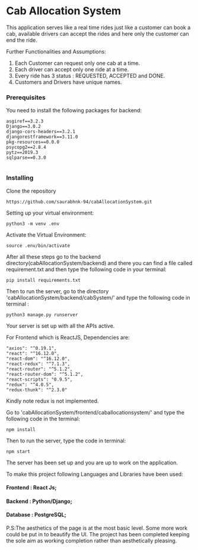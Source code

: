 # Cab Allocation System

This application serves like a real time rides just like a customer can book a cab, available drivers can accept the rides and here only the customer can end the ride.

 Further Functionalities and Assumptions:

1. Each Customer can request only one cab at a time.
2. Each driver can accept only one ride at a time.
3. Every ride has 3 status : REQUESTED, ACCEPTED and DONE.
4. Customers and Drivers have unique names.


### Prerequisites 

You need to install the following packages for backend:

```
asgiref==3.2.3
Django==3.0.2
django-cors-headers==3.2.1
djangorestframework==3.11.0
pkg-resources==0.0.0
psycopg2==2.8.4
pytz==2019.3
sqlparse==0.3.0


```
### Installing

Clone the repository

```
https://github.com/saurabhnk-94/cabAllocationSystem.git
```
Setting up your virtual environment:

```
python3 -m venv .env
```
Activate the Virtual Environment:
```
source .env/bin/activate
```

After all these steps go to the backend directory(cabAllocationSystem/backend) and there you can find a file called requirement.txt and then type the following code in your terminal:
```
pip install requirements.txt
```
Then to run the server, go to the directory 'cabAllocationSystem/backend/cabSystem/' and type the following code in terminal :
```
python3 manage.py runserver
```
Your server is set up with all the APIs active.

For Frontend which is ReactJS, Dependencies are: 
```
"axios": "^0.19.1",
"react": "^16.12.0",
"react-dom": "^16.12.0",
"react-redux": "^7.1.3",
"react-router": "^5.1.2",
"react-router-dom": "^5.1.2",
"react-scripts": "0.9.5",
"redux": "^4.0.5",
"redux-thunk": "^2.3.0"
```
Kindly note redux is not implemented.

Go to 'cabAllocationSystem/frontend/caballocationsystem/' and type the following code in the terminal:
```
npm install
```

Then to run the server, type the code in terminal:
```
npm start
```
The server has been set up and you are up to work on the application.
    
To make this project following Languages and Libraries have been used:
#### Frontend : React Js;
#### Backend : Python/Django;
#### Database : PostgreSQL;


P.S:The aesthetics of the page is at the most basic level. Some more work could be put in to beautify the UI. The project has been completed keeping the sole aim as working completion rather than aesthetically pleasing.




